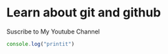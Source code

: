 # Learn about git and github

Suscribe to My Youtube Channel

``` javascript 
console.log("printit")
```